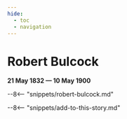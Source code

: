 ```yaml
---
hide:
  - toc
  - navigation 
---
```


# Robert Bulcock

**21 May 1832 — 10 May 1900**

--8<-- "snippets/robert-bulcock.md"

--8<-- "snippets/add-to-this-story.md"